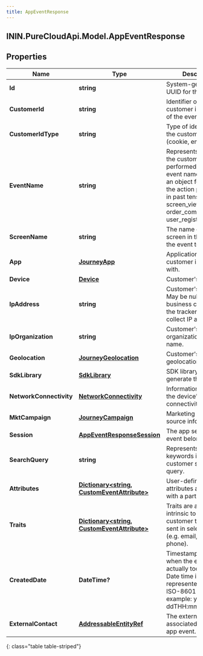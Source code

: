 ```yaml
---
title: AppEventResponse
---
```

## ININ.PureCloudApi.Model.AppEventResponse

## Properties

|Name | Type | Description | Notes|
|------------ | ------------- | ------------- | -------------|
| **Id** | **string** | System-generated UUID for the event. | [optional] |
| **CustomerId** | **string** | Identifier of the customer in the source of the event. | [optional] |
| **CustomerIdType** | **string** | Type of identifier for the customer ID (cookie, email etc.). | [optional] |
| **EventName** | **string** | Represents the action the customer performed. A good event name is typically an object followed by the action performed in past tense (e.g. screen_viewed, order_completed, user_registered). | [optional] |
| **ScreenName** | **string** | The name of the screen in the app that the event took place. | [optional] |
| **App** | [**JourneyApp**](JourneyApp.html) | Application that the customer is interacting with. | [optional] |
| **Device** | [**Device**](Device.html) | Customer&#39;s device. | [optional] |
| **IpAddress** | **string** | Customer&#39;s IP address. May be null if the business configures the tracker to not collect IP addresses. | [optional] |
| **IpOrganization** | **string** | Customer&#39;s IP-based organization or ISP name. | [optional] |
| **Geolocation** | [**JourneyGeolocation**](JourneyGeolocation.html) | Customer&#39;s geolocation. | [optional] |
| **SdkLibrary** | [**SdkLibrary**](SdkLibrary.html) | SDK library used to generate the event. | [optional] |
| **NetworkConnectivity** | [**NetworkConnectivity**](NetworkConnectivity.html) | Information relating to the device&#39;s network connectivity. | [optional] |
| **MktCampaign** | [**JourneyCampaign**](JourneyCampaign.html) | Marketing / traffic source information. | [optional] |
| **Session** | [**AppEventResponseSession**](AppEventResponseSession.html) | The app session the event belongs to. | [optional] |
| **SearchQuery** | **string** | Represents the keywords in a customer search query. | [optional] |
| **Attributes** | [**Dictionary&lt;string, CustomEventAttribute&gt;**](CustomEventAttribute.html) | User-defined attributes associated with a particular event. | [optional] |
| **Traits** | [**Dictionary&lt;string, CustomEventAttribute&gt;**](CustomEventAttribute.html) | Traits are attributes intrinsic to the customer that may be sent in selected events (e.g. email, name, phone). | [optional] |
| **CreatedDate** | **DateTime?** | Timestamp indicating when the event actually took place. Date time is represented as an ISO-8601 string. For example: yyyy-MM-ddTHH:mm:ss[.mmm]Z | [optional] |
| **ExternalContact** | [**AddressableEntityRef**](AddressableEntityRef.html) | The external contact associated with this app event. | [optional] |
{: class="table table-striped"}



